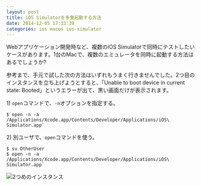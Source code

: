 ```yaml
---
layout: post
title: iOS Simulatorを多重起動する方法
date: 2014-12-05 17:33:39
categories: ios macos ios-simulator
---
```

<!-- {% raw %} -->
<p>Webアプリケーション開発時など、複数のiOS Simulatorで同時にテストしたいケースがあります。1台のMacで、複数のエミュレータを同時に起動する方法はあるでしょうか?</p>

<p>参考まで、手元で試した次の方法はいずれもうまく行きませんでした。2つ目のインスタンスを立ち上げようとすると、「Unable to boot device in current state: Booted」というエラーが出て、黒い画面だけが表示されます。</p>

<p>1) <code>open</code>コマンドで、<code>-n</code>オプションを指定する。</p>

<pre><code>$ open -n -a /Applications/Xcode.app/Contents/Developer/Applications/iOS\ Simulator.app`
</code></pre>

<p>2) 別ユーザで、<code>open</code>コマンドを使う。</p>

<pre><code>$ su OtherUser
$ open -n -a /Applications/Xcode.app/Contents/Developer/Applications/iOS\ Simulator.app`
</code></pre>

<p><img src="https://i.stack.imgur.com/kAdd1.jpg" alt="2つめのインスタンス"></p>
<!-- {% endraw %} -->
